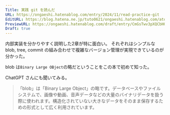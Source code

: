 ```yaml
---
Title: 実践 git を読んだ
URL: https://ongaeshi.hatenablog.com/entry/2024/11/read-practice-git
EditURL: https://blog.hatena.ne.jp/tuto0621/ongaeshi.hatenablog.com/atom/entry/6802418398300491565
PreviewURL: https://ongaeshi.hatenablog.com/draft/entry/CmGsTwv3pXQCbHOG53FcIuR10-M
Draft: true
---
```


内部実装を分かりやすく説明した2章が特に面白い。 それぞれはシンプルな blob, tree, commit の組み合わせで複雑なバージョン管理が実現できているのが分かった。

blob は`Binary Large OBject`の略だということをこの本で初めて知った。

ChatGPT さんにも聞いてみる。

> 「blob」は「Binary Large Object」の略です。データベースやファイルシステムで、画像や動画、音声データなどの大量のバイナリデータを扱う際に使われます。構造化されていない大きなデータをそのまま保存するための形式として広く利用されています。